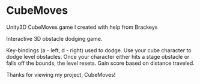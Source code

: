 # CubeMoves
Unity3D CubeMoves game I created with help from Brackeys

Interactive 3D obstacle dodging game.

Key-bindings (a - left, d - right) used to dodge.
Use your cube character to dodge level obstacles.
Once your character either hits a stage obstacle or
falls off the bounds, the level resets.
Gain score based on distance traveled.

Thanks for viewing my project, CubeMoves!

